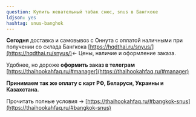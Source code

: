 ```yaml
---
question: Купить жевательный табак снюс, snus в Бангкоке
ldjson: yes
hashtag: snus-banghok
---
```


**Сегодня** доставка и самовывоз с Оннута с оплатой наличными при получении со склада Бангкока [https://hqdthai.ru/snyus/](https://hqdthai.ru/snyus/)<- Цены, наличие и оформление заказа.

Удобнее, но дороже **оформить заказ в телеграм** [https://thaihookahfaq.ru/#manager](https://thaihookahfaq.ru/#manager)

**Принимаем так же оплату с карт РФ, Беларуси, Украины и Казахстана.**

Прочитать полные условия -> [https://thaihookahfaq.ru/#bangkok-snus](https://thaihookahfaq.ru/#bangkok-snus)
